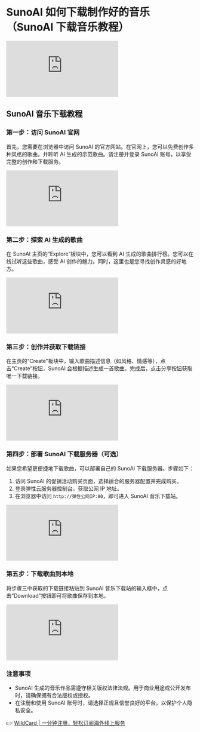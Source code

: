 # SunoAI 如何下载制作好的音乐（SunoAI 下载音乐教程）

![](https://cjxt.maxdo.tech/img.php?jMhOaY5RzZwEGAvyQMvEJZiDGZiNGZiDwZjVmYmI2Mu1JniN3og9PMu9TojI3Yg92LhN3ogEKnhpJoc9lY6ZUp0EUn8MGZ)

## SunoAI 音乐下载教程

### 第一步：访问 SunoAI 官网
首先，您需要在浏览器中访问 SunoAI 的官方网站。在官网上，您可以免费创作多种风格的歌曲，并聆听 AI 生成的示范歌曲。请注册并登录 SunoAI 账号，以享受完整的创作和下载服务。

![](https://cjxt.maxdo.tech/img.php?jMhOaY0H2AjxGBjDJB4LJBiDGZiNGZiDwZjVmYmI2Mu1JniN3og9PMu9TojI3Yg92LhN3ogEKnhpJoc9lY6ZUp0EUn8MGZ)

### 第二步：探索 AI 生成的歌曲
在 SunoAI 主页的“Explore”板块中，您可以看到 AI 生成的歌曲排行榜。您可以在线试听这些歌曲，感受 AI 创作的魅力。同时，这里也是您寻找创作灵感的好地方。

![](https://cjxt.maxdo.tech/img.php?jMhOaYlDJZwEGL2HGZkVTBiDGZiNGZiDwZjVmYmI2Mu1JniN3og9PMu9TojI3Yg92LhN3ogEKnhpJoc9lY6ZUp0EUn8MGZ)

### 第三步：创作并获取下载链接
在主页的“Create”板块中，输入歌曲描述信息（如风格、情感等），点击“Create”按钮，SunoAI 会根据描述生成一首歌曲。完成后，点击分享按钮获取唯一下载链接。

![](https://cjxt.maxdo.tech/img.php?jMhOaY5VJA1Z2AvOwLzIwZiDGZiNGZiDwZjVmYmI2Mu1JniN3og9PMu9TojI3Yg92LhN3ogEKnhpJoc9lY6ZUp0EUn8MGZ)

### 第四步：部署 SunoAI 下载服务器（可选）
如果您希望更便捷地下载歌曲，可以部署自己的 SunoAI 下载服务器。步骤如下：
1. 访问 SunoAI 的促销活动购买页面，选择适合的服务器配置并完成购买。
2. 登录弹性云服务器控制台，获取公网 IP 地址。
3. 在浏览器中访问 `http://弹性公网IP:80`，即可进入 SunoAI 音乐下载站。

![](https://cjxt.maxdo.tech/img.php?jMhOaY3DzLvqwLyIJBxITZiDGZiNGZiDwZjVmYmI2Mu1JniN3og9PMu9TojI3Yg92LhN3ogEKnhpJoc9lY6ZUp0EUn8MGZ)

### 第五步：下载歌曲到本地
将步骤三中获取的下载链接粘贴到 SunoAI 音乐下载站的输入框中，点击“Download”按钮即可将歌曲保存到本地。

![](https://cjxt.maxdo.tech/img.php?jMhOaY4LTAmLzZwMGLlDmZiDGZiNGZiDwZjVmYmI2Mu1JniN3og9PMu9TojI3Yg92LhN3ogEKnhpJoc9lY6ZUp0EUn8MGZ)

### 注意事项
- SunoAI 生成的音乐作品需遵守相关版权法律法规。用于商业用途或公开发布时，请确保拥有合法版权或授权。
- 在注册和使用 SunoAI 账号时，请选择正规且信誉良好的平台，以保护个人隐私安全。

👉 [WildCard | 一分钟注册，轻松订阅海外线上服务](https://bbtdd.com/WildCard)